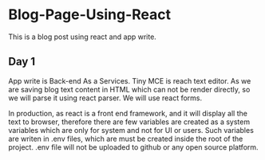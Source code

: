 # Blog-Page-Using-React
This is a blog post using react and app write.


## Day 1
App write is Back-end As a Services. Tiny MCE is reach text editor.
As we are saving blog text content in HTML which can not be render directly, so we will parse it using react parser.
We will use react forms.

In production, as react is a front end framework, and it will display all the text to browser, therefore there are few variables are created as a system variables which are only for system and not for UI or users.
Such variables are writen in .env files, which are must be created inside the root of the project.
.env file will not be uploaded to github or any open source platform.